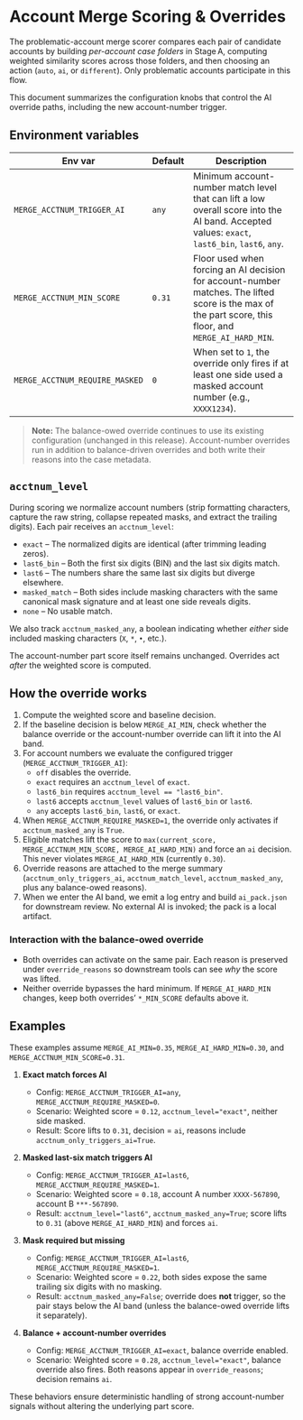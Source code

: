 # Account Merge Scoring & Overrides

The problematic-account merge scorer compares each pair of candidate accounts by
building *per-account case folders* in Stage A, computing weighted similarity
scores across those folders, and then choosing an action (`auto`, `ai`, or
`different`). Only problematic accounts participate in this flow.

This document summarizes the configuration knobs that control the AI override
paths, including the new account-number trigger.

## Environment variables

| Env var | Default | Description |
| --- | --- | --- |
| `MERGE_ACCTNUM_TRIGGER_AI` | `any` | Minimum account-number match level that can lift a low overall score into the AI band. Accepted values: `exact`, `last6_bin`, `last6`, `any`. |
| `MERGE_ACCTNUM_MIN_SCORE` | `0.31` | Floor used when forcing an AI decision for account-number matches. The lifted score is the max of the part score, this floor, and `MERGE_AI_HARD_MIN`. |
| `MERGE_ACCTNUM_REQUIRE_MASKED` | `0` | When set to `1`, the override only fires if at least one side used a masked account number (e.g., `XXXX1234`). |

> **Note:** The balance-owed override continues to use its existing
> configuration (unchanged in this release). Account-number overrides run in
> addition to balance-driven overrides and both write their reasons into the
> case metadata.

## `acctnum_level`

During scoring we normalize account numbers (strip formatting characters,
capture the raw string, collapse repeated masks, and extract the trailing
digits). Each pair receives an `acctnum_level`:

- `exact` – The normalized digits are identical (after trimming leading zeros).
- `last6_bin` – Both the first six digits (BIN) and the last six digits match.
- `last6` – The numbers share the same last six digits but diverge elsewhere.
- `masked_match` – Both sides include masking characters with the same
  canonical mask signature and at least one side reveals digits.
- `none` – No usable match.

We also track `acctnum_masked_any`, a boolean indicating whether *either* side
included masking characters (`X`, `*`, `•`, etc.).

The account-number part score itself remains unchanged. Overrides act *after*
the weighted score is computed.

## How the override works

1. Compute the weighted score and baseline decision.
2. If the baseline decision is below `MERGE_AI_MIN`, check whether the balance
   override or the account-number override can lift it into the AI band.
3. For account numbers we evaluate the configured trigger (`MERGE_ACCTNUM_TRIGGER_AI`):
   - `off` disables the override.
   - `exact` requires an `acctnum_level` of `exact`.
   - `last6_bin` requires `acctnum_level == "last6_bin"`.
   - `last6` accepts `acctnum_level` values of `last6_bin` or `last6`.
   - `any` accepts `last6_bin`, `last6`, or `exact`.
4. When `MERGE_ACCTNUM_REQUIRE_MASKED=1`, the override only activates if
   `acctnum_masked_any` is `True`.
5. Eligible matches lift the score to `max(current_score, MERGE_ACCTNUM_MIN_SCORE, MERGE_AI_HARD_MIN)`
   and force an `ai` decision. This never violates `MERGE_AI_HARD_MIN` (currently `0.30`).
6. Override reasons are attached to the merge summary (`acctnum_only_triggers_ai`,
   `acctnum_match_level`, `acctnum_masked_any`, plus any balance-owed reasons).
7. When we enter the AI band, we emit a log entry and build `ai_pack.json` for
   downstream review. No external AI is invoked; the pack is a local artifact.

### Interaction with the balance-owed override

- Both overrides can activate on the same pair. Each reason is preserved under
  `override_reasons` so downstream tools can see *why* the score was lifted.
- Neither override bypasses the hard minimum. If `MERGE_AI_HARD_MIN` changes,
  keep both overrides’ `*_MIN_SCORE` defaults above it.

## Examples

These examples assume `MERGE_AI_MIN=0.35`, `MERGE_AI_HARD_MIN=0.30`, and
`MERGE_ACCTNUM_MIN_SCORE=0.31`.

1. **Exact match forces AI**

   - Config: `MERGE_ACCTNUM_TRIGGER_AI=any`, `MERGE_ACCTNUM_REQUIRE_MASKED=0`.
   - Scenario: Weighted score = `0.12`, `acctnum_level="exact"`, neither side masked.
   - Result: Score lifts to `0.31`, decision = `ai`, reasons include
     `acctnum_only_triggers_ai=True`.

2. **Masked last-six match triggers AI**

   - Config: `MERGE_ACCTNUM_TRIGGER_AI=last6`, `MERGE_ACCTNUM_REQUIRE_MASKED=1`.
   - Scenario: Weighted score = `0.18`, account A number `XXXX-567890`, account B `***-567890`.
   - Result: `acctnum_level="last6"`, `acctnum_masked_any=True`; score lifts to `0.31`
     (above `MERGE_AI_HARD_MIN`) and forces `ai`.

3. **Mask required but missing**

   - Config: `MERGE_ACCTNUM_TRIGGER_AI=last6`, `MERGE_ACCTNUM_REQUIRE_MASKED=1`.
   - Scenario: Weighted score = `0.22`, both sides expose the same trailing six digits with no masking.
   - Result: `acctnum_masked_any=False`; override does **not** trigger, so the pair
     stays below the AI band (unless the balance-owed override lifts it separately).

4. **Balance + account-number overrides**

   - Config: `MERGE_ACCTNUM_TRIGGER_AI=exact`, balance override enabled.
   - Scenario: Weighted score = `0.28`, `acctnum_level="exact"`, balance override also
     fires. Both reasons appear in `override_reasons`; decision remains `ai`.

These behaviors ensure deterministic handling of strong account-number signals
without altering the underlying part score.
